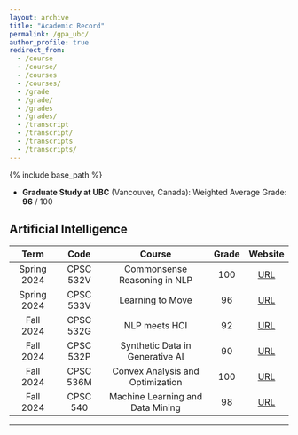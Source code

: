 ```yaml
---
layout: archive
title: "Academic Record"
permalink: /gpa_ubc/
author_profile: true
redirect_from:
  - /course
  - /course/
  - /courses
  - /courses/
  - /grade
  - /grade/
  - /grades
  - /grades/
  - /transcript
  - /transcript/
  - /transcripts
  - /transcripts/
---
```


{% include base_path %}

<script src="https://polyfill.io/v3/polyfill.min.js?features=es6"></script>
<script id="MathJax-script" async src="https://cdn.jsdelivr.net/npm/mathjax@3/es5/tex-mml-chtml.js"></script>
<script>
MathJax = {
  tex: {
    inlineMath: [['$', '$']],
    processEscapes: true
  }
};
</script>

- **Graduate Study at UBC** (Vancouver, Canada): Weighted Average Grade: **96** / 100

## Artificial Intelligence

Term | Code | Course | Grade | Website
:-: | :-: | :-: | :-: | :-:
Spring 2024 | CPSC 532V | Commonsense Reasoning in NLP | 100 | [URL](https://www.cs.ubc.ca/~vshwartz/courses/CPSC532V-23/index.html)
Spring 2024 | CPSC 533V | Learning to Move | 96 | [URL](https://www.cs.ubc.ca/~van/cpsc533V/index.html?)
Fall 2024 | CPSC 532G | NLP meets HCI | 92 | [URL](https://www.cs.ubc.ca/course-section/cpsc-v-532g-g-101-2024w)
Fall 2024 | CPSC 532P | Synthetic Data in Generative AI | 90 | [URL](https://sites.google.com/view/532p2024w1/home)
Fall 2024 | CPSC 536M | Convex Analysis and Optimization | 100 | [URL](https://friedlander.io/teaching/)
Fall 2024 | CPSC 540 | Machine Learning and Data Mining | 98 | [URL](https://www.students.cs.ubc.ca/~cs-340/)

---

